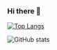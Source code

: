 ### Hi there 👑


[![Top Langs](https://github-readme-stats.vercel.app/api/top-langs/?username=sanchpet&layout=compact)](https://github.com/anuraghazra/github-readme-stats)

![GitHub stats](https://github-readme-stats.vercel.app/api?username=sanchpet&show=reviews,discussions_started,discussions_answered,prs_merged,prs_merged_percentage)

<!--
**ad-petrov/ad-petrov** is a ✨ _special_ ✨ repository because its `README.md` (this file) appears on your GitHub profile.

Here are some ideas to get you started:

- 🔭 I’m currently working on ...
- 🌱 I’m currently learning ...
- 👯 I’m looking to collaborate on ...
- 🤔 I’m looking for help with ...
- 💬 Ask me about ...
- 📫 How to reach me: ...
- 😄 Pronouns: ...
- ⚡ Fun fact: ...
-->
